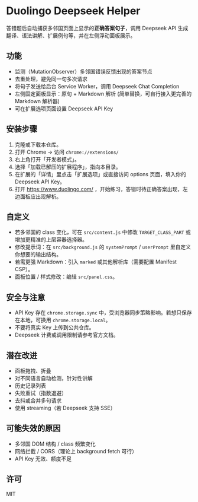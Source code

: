 # Duolingo Deepseek Helper

答错题后自动捕获多邻国页面上显示的**正确答案句子**，调用 Deepseek API 生成翻译、语法讲解、扩展例句等，并在左侧浮动面板展示。

## 功能
- 监测（MutationObserver）多邻国错误反馈出现的答案节点
- 去重处理，避免同一句多次请求
- 将句子发送给后台 Service Worker，调用 Deepseek Chat Completion
- 左侧固定面板显示：原句 + Markdown 解析 (简单替换，可自行接入更完善的 Markdown 解析器)
- 可在扩展选项页面设置 Deepseek API Key

## 安装步骤
1. 克隆或下载本仓库。
2. 打开 Chrome -> 访问 `chrome://extensions/`
3. 右上角打开「开发者模式」。
4. 选择「加载已解压的扩展程序」，指向本目录。
5. 在扩展的「详情」里点击「扩展选项」或直接访问 options 页面，填入你的 Deepseek API Key。
6. 打开 https://www.duolingo.com/ ，开始练习，答错时待正确答案出现，左边面板应出现解析。

## 自定义
- 若多邻国的 class 变化，可在 `src/content.js` 中修改 `TARGET_CLASS_PART` 或增加更精准的上层容器选择器。
- 修改提示词：在 `src/background.js` 的 `systemPrompt` / `userPrompt` 里自定义你想要的输出结构。
- 若需更强 Markdown：引入 `marked` 或其他解析库（需要配置 Manifest CSP）。
- 面板位置 / 样式修改：编辑 `src/panel.css`。

## 安全与注意
- API Key 存在 `chrome.storage.sync` 中，受浏览器同步策略影响。若想只保存在本地，可换用 `chrome.storage.local`。
- 不要将真实 Key 上传到公共仓库。
- Deepseek 计费或调用限制请参考官方文档。

## 潜在改进
- 面板拖拽、折叠
- 对不同语言自动检测，针对性讲解
- 历史记录列表
- 失败重试（指数退避）
- 去抖或合并多句请求
- 使用 streaming（若 Deepseek 支持 SSE）

## 可能失效的原因
- 多邻国 DOM 结构 / class 频繁变化
- 网络拦截 / CORS（理论上 background fetch 可行）
- API Key 无效、额度不足

## 许可
MIT
